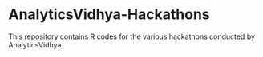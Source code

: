 # AnalyticsVidhya-Hackathons
This repository contains R codes for the various hackathons  conducted by AnalyticsVidhya

